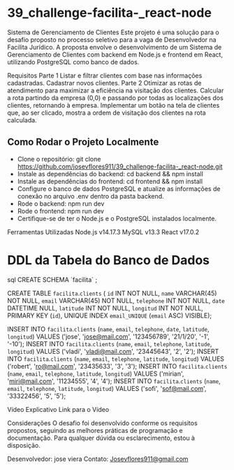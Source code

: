 # 39_challenge-facilita-_react-node
Sistema de Gerenciamento de Clientes
Este projeto é uma solução para o desafio proposto no processo seletivo para a vaga de Desenvolvedor na Facilita Jurídico. A proposta envolve o desenvolvimento de um Sistema de Gerenciamento de Clientes com backend em Node.js e frontend em React, utilizando PostgreSQL como banco de dados.

Requisitos
Parte 1
Listar e filtrar clientes com base nas informações cadastradas.
Cadastrar novos clientes.
Parte 2
Otimizar as rotas de atendimento para maximizar a eficiência na visitação dos clientes.
Calcular a rota partindo da empresa (0,0) e passando por todas as localizações dos clientes, retornando à empresa.
Implementar um botão na tela de clientes que, ao ser clicado, mostra a ordem de visitação dos clientes na rota calculada.

<h2>Como Rodar o Projeto Localmente</h2>

- Clone o repositório: git clone https://github.com/josevflores911/39_challenge-facilita-_react-node.git
- Instale as dependências do backend: cd backend && npm install
- Instale as dependências do frontend: cd frontend && npm install
- Configure o banco de dados PostgreSQL e atualize as informações de conexão no arquivo .env dentro da pasta backend.
- Rode o backend: npm run dev
- Rode o frontend: npm run dev
- Certifique-se de ter o Node.js e o PostgreSQL instalados localmente.

Ferramentas Utilizadas
Node.js v14.17.3
MySQL v13.3
React v17.0.2

<h1>DDL da Tabela do Banco de Dados</h1>
sql
CREATE SCHEMA `facilita` ;

CREATE TABLE `facilita`.`clients` (
  `id` INT NOT NULL,
  `name` VARCHAR(45) NOT NULL,
  `email` VARCHAR(45) NOT NULL,
  `telephone` INT NOT NULL,
  `date` DATETIME NULL,
  `latitude` INT NOT NULL,
  `longitud` INT NOT NULL,
  PRIMARY KEY (`id`),
  UNIQUE INDEX `email_UNIQUE` (`email` ASC) VISIBLE);

INSERT INTO `facilita`.`clients` (`name`, `email`, `telephone`, `date`, `latitude`, `longitud`) VALUES ('jose', 'jose@mail.com', '123456789', '21/1/20', '-1', '-10');
INSERT INTO `facilita`.`clients` (`name`, `email`, `telephone`, `latitude`, `longitud`) VALUES ('vladi', 'vladi@mail.com', '23445643', '2', '2');
INSERT INTO `facilita`.`clients` (`name`, `email`, `telephone`, `latitude`, `longitud`) VALUES ('robert', 'ro@mail.com', '23435633', '3', '3');
INSERT INTO `facilita`.`clients` (`name`, `email`, `telephone`, `latitude`, `longitud`) VALUES ('mirian', 'miri@mail.com', '11234555', '4', '4');
INSERT INTO `facilita`.`clients` (`name`, `email`, `telephone`, `latitude`, `longitud`) VALUES ('sofi', 'sof@mail.com', '33322456', '5', '5');

Vídeo Explicativo
Link para o Vídeo

Considerações
O desafio foi desenvolvido conforme os requisitos propostos, seguindo as melhores práticas de programação e documentação. Para qualquer dúvida ou esclarecimento, estou à disposição.

Desenvolvedor: jose viera
Contato: Josevflores911@gmail.com
